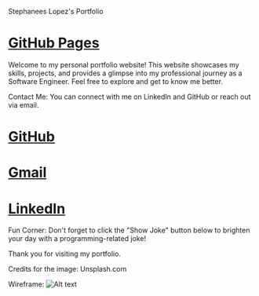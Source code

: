 Stephanees Lopez's Portfolio
# [GitHub Pages](https://stephanees020719.github.io/professional-portfolio/)
Welcome to my personal portfolio website! This website showcases my skills, projects, and provides a glimpse into my professional journey as a Software Engineer. Feel free to explore and get to know me better.

Contact Me:
You can connect with me on LinkedIn and GitHub or reach out via email.
# [GitHub](https://github.com/stephanees020719)
# [Gmail](mailto:stephanees020719@gmail.com)
# [LinkedIn](https://www.linkedin.com/in/stephanees-lopez/)

Fun Corner:
Don't forget to click the "Show Joke" button below to brighten your day with a programming-related joke!

Thank you for visiting my portfolio.

Credits for the image:
Unsplash.com


Wireframe: 
![Alt text](wireframe.png)